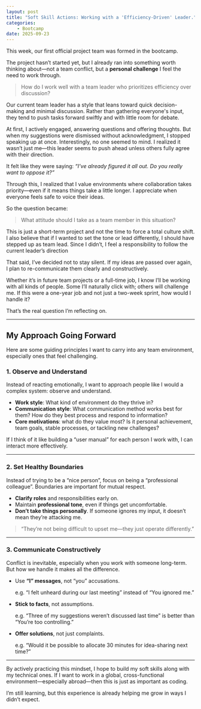```yaml
---
layout: post
title: "Soft Skill Actions: Working with a 'Efficiency-Driven' Leader."
categories:
    - Bootcamp
date: 2025-09-23
---
```


This week, our first official project team was formed in the bootcamp.

The project hasn’t started yet, but I already ran into something worth thinking about—not a team conflict, but a **personal challenge** I feel the need to work through.

> How do I work well with a team leader who prioritizes efficiency over discussion?


Our current team leader has a style that leans toward quick decision-making and minimal discussion. Rather than gathering everyone's input, they tend to push tasks forward swiftly and with little room for debate.

At first, I actively engaged, answering questions and offering thoughts. But when my suggestions were dismissed without acknowledgment, I stopped speaking up at once. Interestingly, no one seemed to mind. I realized it wasn’t just me—this leader seems to push ahead unless others fully agree with their direction.

It felt like they were saying: *“I’ve already figured it all out. Do you really want to oppose it?”*

Through this, I realized that I value environments where collaboration takes priority—even if it means things take a little longer. I appreciate when everyone feels safe to voice their ideas.

So the question became:

> What attitude should I take as a team member in this situation?


This is just a short-term project and not the time to force a total culture shift. I also believe that if I wanted to set the tone or lead differently, I should have stepped up as team lead. Since I didn’t, I feel a responsibility to follow the current leader’s direction

That said, I’ve decided not to stay silent. If my ideas are passed over again, I plan to re-communicate them clearly and constructively.

Whether it’s in future team projects or a full-time job, I know I’ll be working with all kinds of people. Some I’ll naturally click with; others will challenge me. If this were a one-year job and not just a two-week sprint, how would I handle it?

That’s the real question I’m reflecting on.

---

## My Approach Going Forward

Here are some guiding principles I want to carry into any team environment, especially ones that feel challenging.

### 1. Observe and Understand

Instead of reacting emotionally, I want to approach people like I would a complex system: observe and understand.

- **Work style**: What kind of environment do they thrive in?
- **Communication style**: What communication method works best for them? How do they best process and respond to information?
- **Core motivations**: what do they value most? Is it personal achievement, team goals, stable processes, or tackling new challenges?

If I think of it like building a “user manual” for each person I work with, I can interact more effectively.

---

### 2. Set Healthy Boundaries

Instead of trying to be a “nice person”, focus on being a “professional colleague”. Boundaries are important for mutual respect.

- **Clarify roles** and responsibilities early on.
- Maintain **professional tone**, even if things get uncomfortable.
- **Don’t take things personally**. If someone ignores my input, it doesn’t mean they’re attacking me.

> “They’re not being difficult to upset me—they just operate differently.”


---

### 3. Communicate Constructively

Conflict is inevitable, especially when you work with someone long-term. But how we handle it makes all the difference.

- Use **“I” messages**, not “you” accusations.
    
    e.g. “I felt unheard during our last meeting” instead of “You ignored me.”
    
- **Stick to facts**, not assumptions.
    
    e.g. “Three of my suggestions weren’t discussed last time” is better than “You’re too controlling.”
    
- **Offer solutions**, not just complaints.
    
    e.g. “Would it be possible to allocate 30 minutes for idea-sharing next time?”
    

---

By actively practicing this mindset, I hope to build my soft skills along with my technical ones. If I want to work in a global, cross-functional environment—especially abroad—then this is just as important as coding.

I’m still learning, but this experience is already helping me grow in ways I didn’t expect.